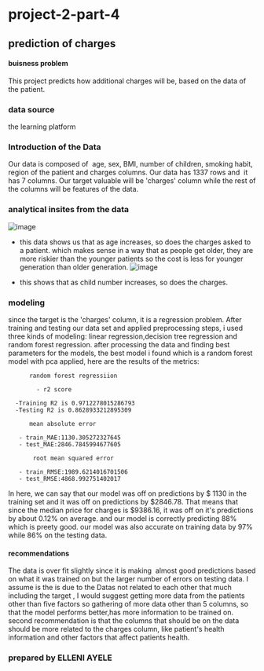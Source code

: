 # project-2-part-4
## prediction of charges
#### buisness problem
This project predicts how additional charges will be, based on the data of the patient.
### data source
the learning platform
### Introduction of the Data
Our data is composed of  age, sex, BMI, number of children, smoking habit, region of the patient and charges columns.
Our data has 1337 rows and  it has 7 columns.
Our target valuable will be 'charges' column while the rest of the columns will be features of the data.
### analytical insites from the data
![image](https://github.com/elleniayele/project-2-part-4/assets/61632568/a1d36838-6f35-430f-b324-be79ce261567)
- this data shows us that as age increases, so does the charges asked to a patient. which makes sense in a way that as people get older, they are more riskier 
 than the younger patients so the cost is less for younger generation than older generation.
![image](https://github.com/elleniayele/project-2-part-4/assets/61632568/8c2cec35-9fd0-43db-bd56-091a99a245df)

- this shows that as child number increases, so does the charges.
### modeling
since the target is the 'charges' column, it is a regression problem. After training and testing our data set and applied preprocessing steps,  i used three kinds of modeling: linear regression,decision tree regression and random forest regression. after processing the data and finding best parameters for the models, the best model i found which is a random forest model with pca applied, here are the results of the metrics:
      
          random forest regressiion 
      
            - r2 score
        
      -Training R2 is 0.9712278015286793
      -Testing R2 is 0.8628933212895309

          mean absolute error
       
       - train_MAE:1130.305272327645
       - test_MAE:2846.7845994677605
       
           root mean squared error

       - train_RMSE:1989.6214016701506
       - test_RMSE:4868.992751402017
       
 In here, we can say that our model was off on predictions by $ 1130 in the training set and it was off on predictions by $2846.78. That means that since the median price for charges is $9386.16, it was off on it's predictions by about 0.12% on average. and our model is correctly predicting 88% which is preety good.
our model was also accurate on training data by 97% while 86% on the testing data. 

#### recommendations

      
The data is over fit slightly since it is making  almost good predictions based on what it was trained on but the larger number of errors on testing data. I assume is the is due to the Datas not related to each other that much including the target , I would suggest getting more data from the patients other than five factors so gathering of more data other than 5 columns, so that the model performs better,has more information to be trained on.
second recommendation is that the columns that should be on the data should be more related to the charges column, like patient's health information and other factors that affect patients health.

### prepared by ELLENI AYELE




  


  





